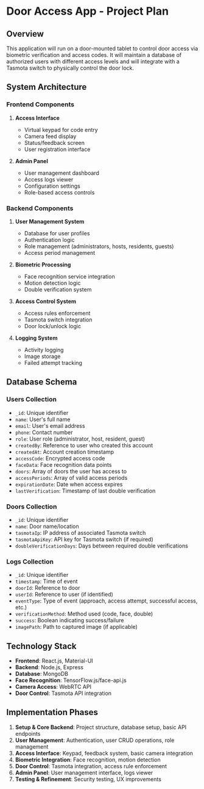 # Door Access App - Project Plan

## Overview
This application will run on a door-mounted tablet to control door access via biometric verification and access codes. It will maintain a database of authorized users with different access levels and will integrate with a Tasmota switch to physically control the door lock.

## System Architecture

### Frontend Components
1. **Access Interface**
   - Virtual keypad for code entry
   - Camera feed display
   - Status/feedback screen
   - User registration interface

2. **Admin Panel**
   - User management dashboard
   - Access logs viewer
   - Configuration settings
   - Role-based access controls

### Backend Components
1. **User Management System**
   - Database for user profiles
   - Authentication logic
   - Role management (administrators, hosts, residents, guests)
   - Access period management

2. **Biometric Processing**
   - Face recognition service integration
   - Motion detection logic
   - Double verification system

3. **Access Control System**
   - Access rules enforcement
   - Tasmota switch integration
   - Door lock/unlock logic

4. **Logging System**
   - Activity logging
   - Image storage
   - Failed attempt tracking

## Database Schema

### Users Collection
- `_id`: Unique identifier
- `name`: User's full name
- `email`: User's email address
- `phone`: Contact number
- `role`: User role (administrator, host, resident, guest)
- `createdBy`: Reference to user who created this account
- `createdAt`: Account creation timestamp
- `accessCode`: Encrypted access code
- `faceData`: Face recognition data points
- `doors`: Array of doors the user has access to
- `accessPeriods`: Array of valid access periods
- `expirationDate`: Date when access expires
- `lastVerification`: Timestamp of last double verification

### Doors Collection
- `_id`: Unique identifier
- `name`: Door name/location
- `tasmotaIp`: IP address of associated Tasmota switch
- `tasmotaApiKey`: API key for Tasmota switch (if required)
- `doubleVerificationDays`: Days between required double verifications

### Logs Collection
- `_id`: Unique identifier
- `timestamp`: Time of event
- `doorId`: Reference to door
- `userId`: Reference to user (if identified)
- `eventType`: Type of event (approach, access attempt, successful access, etc.)
- `verificationMethod`: Method used (code, face, double)
- `success`: Boolean indicating success/failure
- `imagePath`: Path to captured image (if applicable)

## Technology Stack
- **Frontend**: React.js, Material-UI
- **Backend**: Node.js, Express
- **Database**: MongoDB
- **Face Recognition**: TensorFlow.js/face-api.js
- **Camera Access**: WebRTC API
- **Door Control**: Tasmota API integration

## Implementation Phases
1. **Setup & Core Backend**: Project structure, database setup, basic API endpoints
2. **User Management**: Authentication, user CRUD operations, role management
3. **Access Interface**: Keypad, feedback system, basic camera integration
4. **Biometric Integration**: Face recognition, motion detection
5. **Door Control**: Tasmota integration, access rule enforcement
6. **Admin Panel**: User management interface, logs viewer
7. **Testing & Refinement**: Security testing, UX improvements